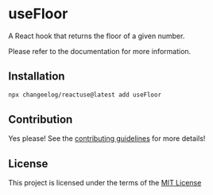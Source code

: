 # useFloor

A React hook that returns the floor of a given number.

Please refer to the documentation for more information.

## Installation

```bash
npx changeelog/reactuse@latest add useFloor
```

## Contribution

Yes please! See the [contributing guidelines](/CONTRIBUTING.md) for more details!

## License

This project is licensed under the terms of the [MIT License](/LICENSE)
